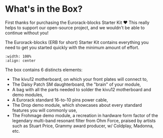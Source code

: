 # What's in the Box?

First thanks for purchasing the Eurorack-blocks Starter Kit ❤️ This really helps to support
our open-source project, and we wouldn't be able to continue without you!

The Eurorack-blocks (ERB for short) Starter Kit contains everything you need to get you started
quickly with the minimum amount of effort.

```{image} content-box-inside.jpg
:width: 100%
:align: center
```

The box contains 6 distincts elements:
- The kivu12 motherboard, on which your front plates will connect to,
- The Daisy Patch SM daughterboard, the "brain" of your module,
- A bag with all the parts needed to solder the kivu12 motherboard and demo modules,
- A Eurorack standard 16-to-10 pins power cable,
- The Drop demo module, which showcases about every standard features you will commonly use,
- The Frohmage demo module, a recreation in hardware form factor of the legendary multi-band resonant filter from Ohm Force,
   praised by artists such as Stuart Price, Grammy award producer, w/ Coldplay, Madonna, etc.
